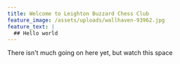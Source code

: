 ```yaml
---
title: Welcome to Leighton Buzzard Chess Club
feature_image: /assets/uploads/wallhaven-93962.jpg
feature_text: |
  ## Hello world
---
```


There isn't much going on here yet, but watch this space
